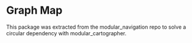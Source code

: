 # Graph Map

This package was extracted from the modular_navigation repo  to solve a circular dependency with modular_cartographer.